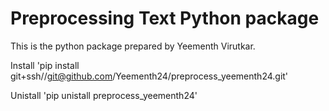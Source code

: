 # Preprocessing Text Python package

This is the python package prepared by Yeementh Virutkar.

Install
'pip install git+ssh//git@github.com/Yeementh24/preprocess_yeementh24.git'

Unistall
'pip unistall preprocess_yeementh24'
